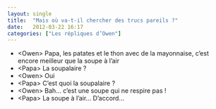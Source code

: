 ```yaml
---
layout: single
title:  "Mais où va-t-il chercher des trucs pareils ?"
date:   2012-03-22 16:17
categories: ["Les répliques d’Owen"]
---
```


-   \<Owen\> Papa, les patates et le thon avec de la mayonnaise, c’est encore meilleur que la soupe à l’air
-   \<Papa\> La soupalaire ?
-   \<Owen\> Oui
-   \<Papa\> C’est quoi la soupalaire ?
-   \<Owen\> Bah… c’est une soupe qui ne respire pas !
-   \<Papa\> La soupe à l’air… D’accord…
